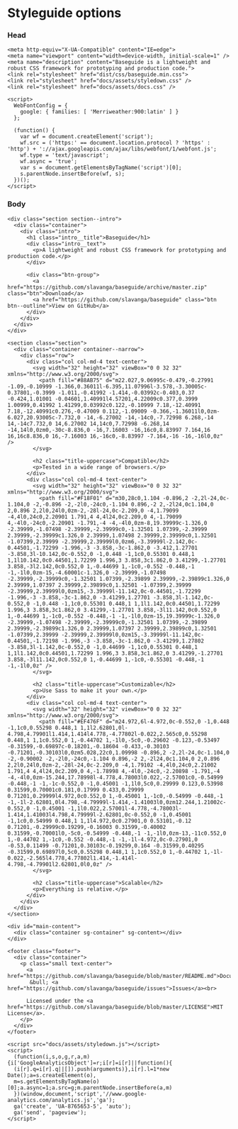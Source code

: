 # Styleguide options

### Head

    <meta http-equiv="X-UA-Compatible" content="IE=edge">
    <meta name="viewport" content="width=device-width, initial-scale=1" />
    <meta name="description" content="Baseguide is a lightweight and robust CSS framework for prototyping and production code.">
    <link rel="stylesheet" href="dist/css/baseguide.min.css">
    <link rel="stylesheet" href="docs/assets/styledown.css" />
    <link rel="stylesheet" href="docs/assets/docs.css" />

    <script>
      WebFontConfig = {
        google: { families: [ 'Merriweather:900:latin' ] }
      };

      (function() {
        var wf = document.createElement('script');
        wf.src = ('https:' == document.location.protocol ? 'https' : 'http') + '://ajax.googleapis.com/ajax/libs/webfont/1/webfont.js';
        wf.type = 'text/javascript';
        wf.async = 'true';
        var s = document.getElementsByTagName('script')[0];
        s.parentNode.insertBefore(wf, s);
      })();
    </script>

### Body

    <div class="section section--intro">
      <div class="container">
        <div class="intro">
          <h1 class="intro__title">Baseguide</h1>
          <div class="intro__text">
            <p>A lightweight and robust CSS framework for prototyping and production code.</p>
          </div>

          <div class="btn-group">
            <a href="https://github.com/slavanga/baseguide/archive/master.zip" class="btn">Download</a>
            <a href="https://github.com/slavanga/baseguide" class="btn btn--outline">View on GitHub</a>
          </div>
        </div>
      </div>
    </div>

    <section class="section">
      <div class="container container--narrow">
        <div class="row">
          <div class="col col-md-4 text-center">
            <svg width="32" height="32" viewBox="0 0 32 32" xmlns="http://www.w3.org/2000/svg">
              <path fill="#88AB75" d="m22.027,9.06995c-0.479,-0.27991 -1.09,-0.10999 -1.366,0.36011l-6.395,11.07996l-3.578,-3.30005c-0.37801,-0.3999 -1.011,-0.41992 -1.414,-0.03992c-0.403,0.37 -0.424,1.01001 -0.04601,1.40991l4.57201,4.22009c0.377,0.3999 1.00999,0.41992 1.41299,0.03992c0.122,-0.10999 7.18,-12.40991 7.18,-12.40991c0.276,-0.47009 0.112,-1.09009 -0.366,-1.36011l0,0zm-6.027,20.93005c-7.732,0 -14,-6.27002 -14,-14c0,-7.72998 6.268,-14 14,-14c7.732,0 14,6.27002 14,14c0,7.72998 -6.268,14 -14,14l0,0zm0,-30c-8.836,0 -16,7.16003 -16,16c0,8.83997 7.164,16 16,16c8.836,0 16,-7.16003 16,-16c0,-8.83997 -7.164,-16 -16,-16l0,0z" />
            </svg>

            <h2 class="title-uppercase">Compatible</h2>
            <p>Tested in a wide range of browsers.</p>
          </div>
          <div class="col col-md-4 text-center">
            <svg width="32" height="32" viewBox="0 0 32 32" xmlns="http://www.w3.org/2000/svg">
              <path fill="#F18F01" d="m30,28c0,1.104 -0.896,2 -2,2l-24,0c-1.104,0 -2,-0.896 -2,-2l0,-24c0,-1.104 0.896,-2 2,-2l24,0c1.104,0 2,0.896 2,2l0,24l0,0zm-2,-28l-24,0c-2.209,0 -4,1.79099 -4,4l0,24c0,2.20901 1.791,4 4,4l24,0c2.209,0 4,-1.79099 4,-4l0,-24c0,-2.20901 -1.791,-4 -4,-4l0,0zm-8,19.39999c-1.326,0 -2.39999,-1.07498 -2.39999,-2.39999c0,-1.32501 1.07399,-2.39999 2.39999,-2.39999c1.326,0 2.39999,1.07498 2.39999,2.39999c0,1.32501 -1.07399,2.39999 -2.39999,2.39999l0,0zm6,-3.39999l-2.142,0c-0.44501,-1.72299 -1.996,-3 -3.858,-3c-1.862,0 -3.412,1.27701 -3.858,3l-10.142,0c-0.552,0 -1,0.448 -1,1c0,0.55301 0.448,1 1,1l10.142,0c0.44501,1.72299 1.996,3 3.858,3c1.862,0 3.41299,-1.27701 3.858,-3l2.142,0c0.552,0 1,-0.44699 1,-1c0,-0.552 -0.448,-1 -1,-1l0,0zm-15,-4.60001c-1.326,0 -2.39999,-1.07498 -2.39999,-2.39999c0,-1.32501 1.07399,-2.39899 2.39999,-2.39899c1.326,0 2.39999,1.07397 2.39999,2.39899c0,1.32501 -1.07399,2.39999 -2.39999,2.39999l0,0zm15,-3.39999l-11.142,0c-0.44501,-1.72299 -1.996,-3 -3.858,-3c-1.862,0 -3.41299,1.27701 -3.858,3l-1.142,0c-0.552,0 -1,0.448 -1,1c0,0.55301 0.448,1 1,1l1.142,0c0.44501,1.72299 1.996,3 3.858,3c1.862,0 3.41299,-1.27701 3.858,-3l11.142,0c0.552,0 1,-0.44699 1,-1c0,-0.552 -0.448,-1 -1,-1l0,0zm-15,19.39999c-1.326,0 -2.39999,-1.07498 -2.39999,-2.39999c0,-1.32501 1.07399,-2.39899 2.39999,-2.39899c1.326,0 2.39999,1.07397 2.39999,2.39899c0,1.32501 -1.07399,2.39999 -2.39999,2.39999l0,0zm15,-3.39999l-11.142,0c-0.44501,-1.72198 -1.996,-3 -3.858,-3c-1.862,0 -3.41299,1.27802 -3.858,3l-1.142,0c-0.552,0 -1,0.44699 -1,1c0,0.55301 0.448,1 1,1l1.142,0c0.44501,1.72299 1.996,3 3.858,3c1.862,0 3.41299,-1.27701 3.858,-3l11.142,0c0.552,0 1,-0.44699 1,-1c0,-0.55301 -0.448,-1 -1,-1l0,0z" />
            </svg>

            <h2 class="title-uppercase">Customizable</h2>
            <p>Use Sass to make it your own.</p>
          </div>
          <div class="col col-md-4 text-center">
            <svg width="32" height="32" viewBox="0 0 32 32" xmlns="http://www.w3.org/2000/svg">
              <path fill="#EF476F" d="m24.972,6l-4.972,0c-0.552,0 -1,0.448 -1,1c0,0.55298 0.448,1 1,1l2.62801,0l-4.798,4.79901l1.414,1.414l4.778,-4.77802l-0.022,2.565c0,0.55298 0.448,1 1,1c0.552,0 1,-0.44702 1,-1l0,-5c0,-0.29602 -0.123,-0.53497 -0.31599,-0.69897c-0.18201,-0.18604 -0.433,-0.30103 -0.71201,-0.30103l0,0zm5.028,22c0,1.09998 -0.896,2 -2,2l-24,0c-1.104,0 -2,-0.90002 -2,-2l0,-24c0,-1.104 0.896,-2 2,-2l24,0c1.104,0 2,0.896 2,2l0,24l0,0zm-2,-28l-24,0c-2.209,0 -4,1.79102 -4,4l0,24c0,2.21002 1.791,4 4,4l24,0c2.209,0 4,-1.78998 4,-4l0,-24c0,-2.20898 -1.791,-4 -4,-4l0,0zm-15.244,17.78998l-4.778,4.78003l0.022,-2.57001c0,-0.54999 -0.448,-1 -1,-1c-0.552,0 -1,0.45001 -1,1l0,5c0,0.29999 0.123,0.53998 0.31599,0.70001c0.181,0.17999 0.433,0.29999 0.71201,0.29999l4.972,0c0.552,0 1,-0.45001 1,-1c0,-0.54999 -0.448,-1 -1,-1l-2.62801,0l4.798,-4.79999l-1.414,-1.41003l0,0zm12.244,1.21002c-0.552,0 -1,0.45001 -1,1l0.022,2.57001l-4.778,-4.78003l-1.414,1.41003l4.798,4.79999l-2.62801,0c-0.552,0 -1,0.45001 -1,1c0,0.54999 0.448,1 1,1l4.972,0c0.27901,0 0.53101,-0.12 0.71201,-0.29999c0.19299,-0.16003 0.31599,-0.40002 0.31599,-0.70001l0,-5c0,-0.54999 -0.448,-1 -1,-1l0,0zm-13,-11c0.552,0 1,-0.44702 1,-1c0,-0.552 -0.448,-1 -1,-1l-4.972,0c-0.27901,0 -0.53,0.11499 -0.71201,0.30103c-0.19299,0.164 -0.31599,0.40295 -0.31599,0.69897l0,5c0,0.55298 0.448,1 1,1c0.552,0 1,-0.44702 1,-1l-0.022,-2.565l4.778,4.77802l1.414,-1.414l-4.798,-4.79901l2.62801,0l0,0z" />
            </svg>

            <h2 class="title-uppercase">Scalable</h2>
            <p>Everything is relative.</p>
          </div>
        </div>
      </div>
    </section>

    <div id="main-content">
      <div class="container sg-container" sg-content></div>
    </div>

    <footer class="footer">
      <div class="container">
        <p class="small text-center">
          <a href="https://github.com/slavanga/baseguide/blob/master/README.md">Documentation</a>
           &bull; <a href="https://github.com/slavanga/baseguide/issues">Issues</a><br>

          Licensed under the <a href="https://github.com/slavanga/baseguide/blob/master/LICENSE">MIT License</a>.
        </p>
      </div>
    </footer>

    <script src="docs/assets/styledown.js"></script>
    <script>
      (function(i,s,o,g,r,a,m){i['GoogleAnalyticsObject']=r;i[r]=i[r]||function(){
      (i[r].q=i[r].q||[]).push(arguments)},i[r].l=1*new Date();a=s.createElement(o),
      m=s.getElementsByTagName(o)[0];a.async=1;a.src=g;m.parentNode.insertBefore(a,m)
      })(window,document,'script','//www.google-analytics.com/analytics.js','ga');
      ga('create', 'UA-8765653-5', 'auto');
      ga('send', 'pageview');
    </script>
